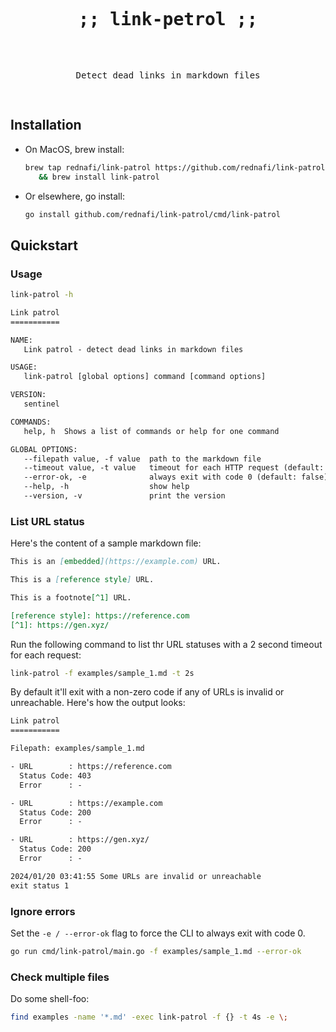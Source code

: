 <div align="center">
<pre align="center">
<h1 align="center">
;; link-petrol ;;
</h1>
<p align="center">
Detect dead links in markdown files
</p>
</pre>
</div>

## Installation

* On MacOS, brew install:

   ```sh
   brew tap rednafi/link-patrol https://github.com/rednafi/link-patrol \
      && brew install link-patrol
   ```

* Or elsewhere, go install:

   ```sh
   go install github.com/rednafi/link-patrol/cmd/link-patrol
   ```

## Quickstart

### Usage

```sh
link-patrol -h
```

```txt
Link patrol
===========

NAME:
   Link patrol - detect dead links in markdown files

USAGE:
   link-patrol [global options] command [command options]

VERSION:
   sentinel

COMMANDS:
   help, h  Shows a list of commands or help for one command

GLOBAL OPTIONS:
   --filepath value, -f value  path to the markdown file
   --timeout value, -t value   timeout for each HTTP request (default: 5s)
   --error-ok, -e              always exit with code 0 (default: false)
   --help, -h                  show help
   --version, -v               print the version
```

### List URL status

Here's the content of a sample markdown file:

```md
This is an [embedded](https://example.com) URL.

This is a [reference style] URL.

This is a footnote[^1] URL.

[reference style]: https://reference.com
[^1]: https://gen.xyz/
```

Run the following command to list thr URL statuses with a 2 second timeout for each request:

```sh
link-patrol -f examples/sample_1.md -t 2s
```

By default it'll exit with a non-zero code if any of URLs is invalid or unreachable. Here's
how the output looks:

```txt
Link patrol
===========

Filepath: examples/sample_1.md

- URL        : https://reference.com
  Status Code: 403
  Error      : -

- URL        : https://example.com
  Status Code: 200
  Error      : -

- URL        : https://gen.xyz/
  Status Code: 200
  Error      : -

2024/01/20 03:41:55 Some URLs are invalid or unreachable
exit status 1
```

### Ignore errors

Set the `-e / --error-ok` flag to force the CLI to always exit with code 0.

```sh
go run cmd/link-patrol/main.go -f examples/sample_1.md --error-ok
```

### Check multiple files

Do some shell-foo:

```sh
find examples -name '*.md' -exec link-patrol -f {} -t 4s -e \;
```

